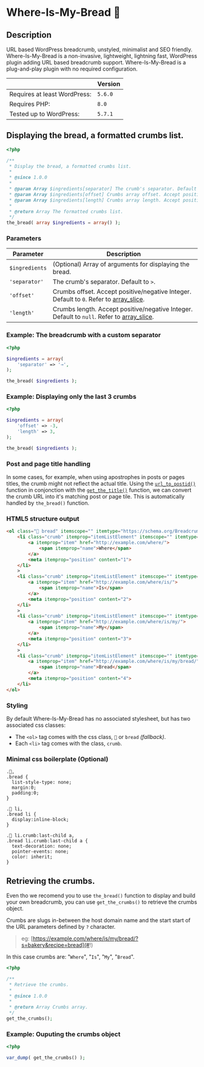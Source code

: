 # Where-Is-My-Bread 🍞

## Description

URL based WordPress breadcrumb, unstyled, minimalist and SEO friendly. Where-Is-My-Bread is a non-invasive, lightweight, lightning fast, WordPress plugin adding URL based breadcrumb support. Where-Is-My-Bread is a plug-and-play plugin with no required configuration.

||Version|
|-|-|
|Requires at least WordPress:|`5.6.0`|
|Requires PHP:|`8.0`|
|Tested up to WordPress:|`5.7.1`|

## Displaying the bread, a formatted crumbs list.

```php
<?php

/**
 * Display the bread, a formatted crumbs list.
 * 
 * @since 1.0.0
 * 
 * @param Array $ingredients[separator] The crumb's separator. Default to >.
 * @param Array $ingredients[offset] Crumbs array offset. Accept positive/negative Integer. Default to 0. Refer to array_slice. https://www.php.net/manual/en/function.array-slice.php.
 * @param Array $ingredients[length] Crumbs array length. Accept positive/negative Integer. Default to null. Refer to array_slice. https://www.php.net/manual/en/function.array-slice.php.
 * 
 * @return Array The formatted crumbs list.
 */
the_bread( array $ingredients = array() );
```

### Parameters

|Parameter|Description|
|-|-|
|`$ingredients`|(Optional) Array of arguments for displaying the bread.|
|`'separator'`|The crumb's separator. Default to `>`.|
|`'offset'`|Crumbs offset. Accept positive/negative Integer. Default to `0`. Refer to [array_slice](https://www.php.net/manual/en/function.array-slice.php).|
|`'length'`|Crumbs length. Accept positive/negative Integer. Default to `null`. Refer to [array_slice](https://www.php.net/manual/en/function.array-slice.php).|

### Example: The breadcrumb with a custom separator

```php
<?php

$ingredients = array(
    'separator' => '→',
);

the_bread( $ingredients );
```

### Example: Displaying only the last 3 crumbs

```php
<?php

$ingredients = array(
    'offset' => -3,
    'length' => 3,
);

the_bread( $ingredients );
```

### Post and page title handling

In some cases, for example, when using apostrophes in posts or pages titles, the crumb might not reflect the actual title. Using the [`url_to_postid()`](https://developer.wordpress.org/reference/functions/url_to_postid/) function in conjonction with the [`get_the_title()`](https://developer.wordpress.org/reference/functions/get_the_title/) function, we can convert the crumb URL into it's matching post or page tile. This is automatically handled by `the_bread()` function.

### HTML5 structure output

```html
<ol class="🍞 bread" itemscope="" itemtype="https://schema.org/BreadcrumbList">
    <li class="crumb" itemprop="itemListElement" itemscope="" itemtype="https://schema.org/ListItem">
        <a itemprop="item" href="http://example.com/where/">
            <span itemprop="name">Where</span>
        </a>
        <meta itemprop="position" content="1">
    </li>
    >
    <li class="crumb" itemprop="itemListElement" itemscope="" itemtype="https://schema.org/ListItem">
        <a itemprop="item" href="http://example.com/where/is/">
            <span itemprop="name">Is</span>
        </a>
        <meta itemprop="position" content="2">
    </li>
    >
    <li class="crumb" itemprop="itemListElement" itemscope="" itemtype="https://schema.org/ListItem">
        <a itemprop="item" href="http://example.com/where/is/my/">
            <span itemprop="name">My</span>
        </a>
        <meta itemprop="position" content="3">
    </li>         
    >
    <li class="crumb" itemprop="itemListElement" itemscope="" itemtype="https://schema.org/ListItem">
        <a itemprop="item" href="http://example.com/where/is/my/bread/">
            <span itemprop="name">Bread</span>
        </a>
        <meta itemprop="position" content="4">
    </li>
</ol>
```

### Styling

By default Where-Is-My-Bread has no associated stylesheet, but has two associated css classes:

- The `<ol>` tag comes with the css class, `🍞` or `bread` *(fallback)*.
- Each `<li>` tag comes with the class, `crumb`.

### Minimal css boilerplate (Optional)

```
.🍞,
.bread {
  list-style-type: none;
  margin:0;
  padding:0;
}

.🍞 li,
.bread li {
  display:inline-block;
}

.🍞 li.crumb:last-child a,
.bread li.crumb:last-child a {
  text-decoration: none;
  pointer-events: none;
  color: inherit;
}
```

## Retrieving the crumbs.

Even tho we recomend you to use `the_bread()` function to display and build your own breadcrumb, you can use `get_the_crumbs()` to retrieve the crumbs object.

Crumbs are slugs in-between the host domain name and the start start of the URL parameters defined by `?` character. 

> eg: [https://example.com/where/is/my/bread/?s=bakery&recipe=bread](#!)

In this case crumbs are: "`Where`", "`Is`", "`My`", "`Bread`".

```php
<?php

/**
 * Retrieve the crumbs.
 * 
 * @since 1.0.0
 *
 * @return Array Crumbs array.
 */
get_the_crumbs();
```

### Example: Ouputing the crumbs object

```php
<?php

var_dump( get_the_crumbs() );
```
